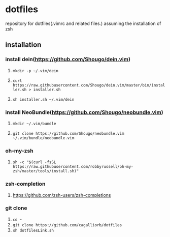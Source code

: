 # dotfiles
repository for dotfiles(.vimrc and related files.)
assuming the installation of zsh

## installation
### install dein(https://github.com/Shougo/dein.vim)
1. `mkdir -p ~/.vim/dein`
        
2. `curl https://raw.githubusercontent.com/Shougo/dein.vim/master/bin/installer.sh > installer.sh`

3. `sh installer.sh ~/.vim/dein`

### install NeoBundle(https://github.com/Shougo/neobundle.vim)
1. `mkdir ~/.vim/bundle`

2. `git clone https://github.com/Shougo/neobundle.vim ~/.vim/bundle/neobundle.vim`

### oh-my-zsh
1. `sh -c "$(curl -fsSL https://raw.githubusercontent.com/robbyrussell/oh-my-zsh/master/tools/install.sh)"`

### zsh-completion
1. https://github.com/zsh-users/zsh-completions

### git clone
1. `cd ~`
2. `git clone https://github.com/cagalliorb/dotfiles`
3. `sh dotfilesLink.sh`
